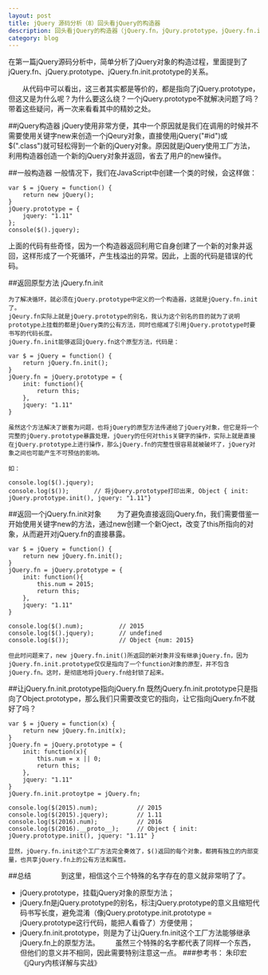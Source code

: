 ```yaml
---
layout: post
title: jQuery 源码分析（8）回头看jQuery的构造器
description: 回头看jQuery的构造器（jQuery.fn，jQury.prototype，jQuery.fn.init.prototype的分析）
category: blog
---
```


在第一篇jQuery源码分析中，简单分析了jQuery对象的构造过程，里面提到了jQuery.fn、jQuery.prototype、jQuery.fn.init.prototype的关系。

　　从代码中可以看出，这三者其实都是等价的，都是指向了jQuery.prototype，但这又是为什么呢？为什么要这么绕？一个jQuery.prototype不就解决问题了吗？带着这些疑问，再一次来看看其中的精妙之处。
 
##jQuery构造器
jQuery使用非常方便，其中一个原因就是我们在调用的时候并不需要使用关键字new来创造一个jQeury对象，直接使用jQuery("#id")或$(".class")就可轻松得到一个新的jQuery对象。原因就是jQuery使用工厂方法，利用构造器创造一个新的jQuery对象并返回，省去了用户的new操作。

 
##一般构造器
一般情况下，我们在JavaScript中创建一个类的时候，会这样做：

	var $ = jQuery = function() {
	    return new jQuery();
	}
	jQuery.prototype = {
	    jquery: "1.11"
	};
	console($().jquery);

上面的代码有些奇怪，因为一个构造器返回利用它自身创建了一个新的对象并返回，这样形成了一个死循环，产生栈溢出的异常。因此，上面的代码是错误的代码。


##返回原型方法 jQuery.fn.init
 
	为了解决循环，就必须在jQuery.prototype中定义的一个构造器，这就是jQuery.fn.init了。
	jQeury.fn实际上就是jQuery.prototype的别名，我认为这个别名的目的就为了说明prototype上挂载的都是jQuery类的公有方法，同时也缩减了引用jQuery.prototype时要书写的代码长度。
	jQuery.fn.init能够返回jQuery.fn这个原型方法，代码是：

	var $ = jQuery = function() {
	    return jQuery.fn.init();
	}
	jQuery.fn = jQuery.prototype = {
	    init: function(){
	        return this;
	    },
	    jquery: "1.11"
	}

	虽然这个方法解决了嵌套为问题，也将jQuery的原型方法传递给了jQuery对象，但它是将一个完整的jQuery.prototype暴露处理，jQuery的任何对this关键字的操作，实际上就是直接在jQuery.prototype上进行操作，那么jQuery.fn的完整性很容易就被破坏了，jQuery对象之间也可能产生不可预估的影响。

    如：

	console.log($().jquery);
	console.log($());       // 将jQuery.prototype打印出来, Object { init: jQuery.prototype.init(), jquery: "1.11"}

##返回一个jQuery.fn.init对象
　　为了避免直接返回jQuery.fn，我们需要借鉴一开始使用关键字new的方法，通过new创建一个新Oject，改变了this所指向的对象，从而避开对jQuery.fn的直接暴露。

	var $ = jQuery = function() {
	    return new jQuery.fn.init();
	}
	jQuery.fn = jQuery.prototype = {
	    init: function(){
	        this.num = 2015;
	        return this;
	    },
	    jquery: "1.11"
	}

	console.log($().num);          // 2015
	console.log($().jquery);       // undefined
	console.log($());              // Object {num: 2015}

	但此时问题来了，new jQuery.fn.init()所返回的新对象并没有继承jQuery.fn，因为jQuery.fn.init.prototype仅仅是指向了一个function对象的原型，并不包含jQuery.fn。这时，是彻底地将jQuery.fn给封锁了起来。

##让jQuery.fn.init.prototype指向jQuery.fn
     既然jQuery.fn.init.prototype只是指向了Object.prototype，那么我们只需要改变它的指向，让它指向jQuery.fn不就好了吗？

	var $ = jQuery = function(x) {
	    return new jQuery.fn.init(x);
	}
	jQuery.fn = jQuery.prototype = {
	    init: function(x){
	        this.num = x || 0;
	        return this;
	    },
	    jquery: "1.11"
	}
	jQuery.fn.init.protoytpe = jQuery.fn;

	console.log($(2015).num);           // 2015
	console.log($(2015).jquery);        // 1.11
	console.log($(2016).num);           // 2016
	console.log($(2016).__proto__);     // Object { init: jQuery.prototype.init(), jquery: "1.11" }

	显然，jQuery.fn.init这个工厂方法完全奏效了，$()返回的每个对象，都拥有独立的内部变量，也共享jQuery.fn上的公有方法和属性。

##总结　　
　　到这里，相信这个三个特殊的名字存在的意义就非常明了了。
* jQuery.prototype，挂载jQuery对象的原型方法；
* jQuery.fn是jQuery.prototype的别名，标注jQuery.prototype的意义且缩短代码书写长度，避免混淆（像jQuery.prototype.init.prototype = jQuery.prototype这行代码，能把人看昏了）方便使用；
* jQuery.fn.init.prototype，则是为了让jQuery.fn.init这个工厂方法能够继承jQuery.fn上的原型方法。
　　虽然三个特殊的名字都代表了同样一个东西，但他们的意义并不相同，因此需要特别注意这一点。
###参考书：
	朱印宏 《jQury内核详解与实战》